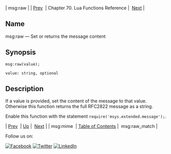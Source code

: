 | msg:raw |
| [Prev](lua.ref.msg_mime.php)  | Chapter 70. Lua Functions Reference |  [Next](lua.ref.msg_raw_match.php) |

<a name="lua.ref.msg_raw"></a>
## Name

msg:raw — Set or returns the message content

<a name="idp16900272"></a>
## Synopsis

`msg:raw(value);`

`value: string, optional`<a name="idp16903248"></a>
## Description

If a value is provided, set the content of the message to that value. Otherwise this function returns the full RFC2822 message as a string.

Enable this function with the statement `require('msys.extended.message');`.

| [Prev](lua.ref.msg_mime.php)  | [Up](lua.function.details.php) |  [Next](lua.ref.msg_raw_match.php) |
| msg:mime  | [Table of Contents](index.php) |  msg:raw_match |

Follow us on:

[![Facebook](https://support.messagesystems.com/images/icon-facebook.png)](http://www.facebook.com/messagesystems) [![Twitter](https://support.messagesystems.com/images/icon-twitter.png)](http://twitter.com/#!/MessageSystems) [![LinkedIn](https://support.messagesystems.com/images/icon-linkedin.png)](http://www.linkedin.com/company/message-systems)